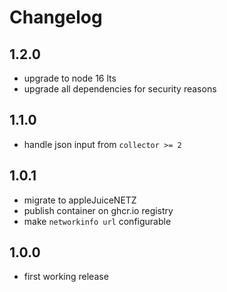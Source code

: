 # Changelog

## 1.2.0
- upgrade to node 16 lts
- upgrade all dependencies for security reasons

## 1.1.0

- handle json input from `collector >= 2`


## 1.0.1
- migrate to appleJuiceNETZ
- publish container on ghcr.io registry
- make `networkinfo url` configurable

## 1.0.0
- first working release
